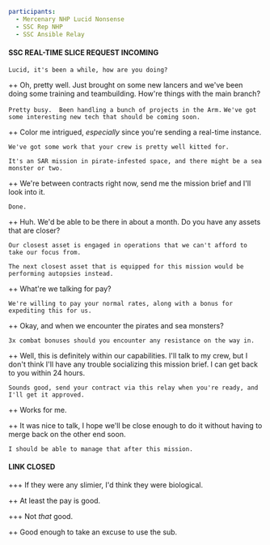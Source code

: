 ```yaml
participants:
  - Mercenary NHP Lucid Nonsense
  - SSC Rep NHP
  - SSC Ansible Relay
```


#### SSC REAL-TIME SLICE REQUEST INCOMING

`Lucid, it's been a while, how are you doing?`

++ Oh, pretty well.  Just brought on some new lancers and we've been doing some training and teambuilding.  How're things with the main branch?

`Pretty busy.  Been handling a bunch of projects in the Arm.`
`We've got some interesting new tech that should be coming soon.`

++ Color me intrigued, *especially* since you're sending a real-time instance.

`We've got some work that your crew is pretty well kitted for.`

`It's an SAR mission in pirate-infested space, and there might be a sea monster or two.`

++ We're between contracts right now, send me the mission brief and I'll look into it.

`Done.`

++ Huh.  We'd be able to be there in about a month.  Do you have any assets that are closer?

`Our closest asset is engaged in operations that we can't afford to take our focus from.`

`The next closest asset that is equipped for this mission would be performing autopsies instead.`

++ What're we talking for pay?

`We're willing to pay your normal rates, along with a bonus for expediting this for us.`

++ Okay, and when we encounter the pirates and sea monsters?

`3x combat bonuses should you encounter any resistance on the way in.`

++ Well, this is definitely within our capabilities.  I'll talk to my crew, but I don't think I'll have any trouble socializing this mission brief.  I can get back to you within 24 hours.

`Sounds good, send your contract via this relay when you're ready, and I'll get it approved.`

++ Works for me.

++ It was nice to talk, I hope we'll be close enough to do it without having to merge back on the other end soon.

`I should be able to manage that after this mission.`

#### LINK CLOSED

+++ If they were any slimier, I'd think they were biological.

++ At least the pay is good.

+++ Not *that* good.

++ Good enough to take an excuse to use the sub.
